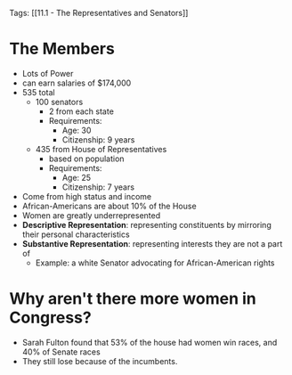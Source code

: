 Tags: [[11.1 - The Representatives and Senators]]

# The Members
- Lots of Power
- can earn salaries of $174,000
- 535 total
	- 100 senators
		- 2 from each state
		- Requirements:
			- Age: 30
			- Citizenship: 9 years
	- 435 from House of Representatives
		- based on population
		- Requirements:
			- Age: 25
			- Citizenship: 7 years
- Come from high status and income
- African-Americans are about 10% of the House
- Women are greatly underrepresented
- **Descriptive Representation**: representing constituents by mirroring their personal characteristics
- **Substantive Representation**: representing interests they are not a part of
	- Example: a white Senator advocating for African-American rights

# Why aren't there more women in Congress?
- Sarah Fulton found that 53% of the house had women win races, and 40% of Senate races
- They still lose because of the incumbents.
